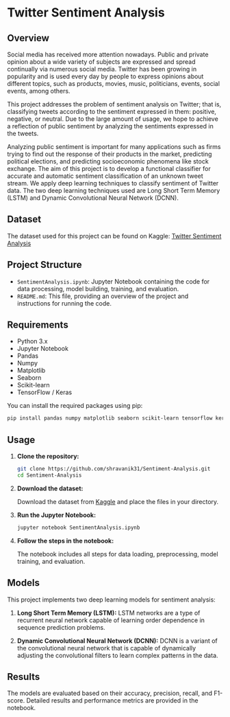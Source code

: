 
# Twitter Sentiment Analysis

## Overview

Social media has received more attention nowadays. Public and private opinion about a wide variety of subjects are expressed and spread continually via numerous social media. Twitter has been growing in popularity and is used every day by people to express opinions about different topics, such as products, movies, music, politicians, events, social events, among others.

This project addresses the problem of sentiment analysis on Twitter; that is, classifying tweets according to the sentiment expressed in them: positive, negative, or neutral. Due to the large amount of usage, we hope to achieve a reflection of public sentiment by analyzing the sentiments expressed in the tweets.

Analyzing public sentiment is important for many applications such as firms trying to find out the response of their products in the market, predicting political elections, and predicting socioeconomic phenomena like stock exchange. The aim of this project is to develop a functional classifier for accurate and automatic sentiment classification of an unknown tweet stream. We apply deep learning techniques to classify sentiment of Twitter data. The two deep learning techniques used are Long Short Term Memory (LSTM) and Dynamic Convolutional Neural Network (DCNN).

## Dataset

The dataset used for this project can be found on Kaggle: [Twitter Sentiment Analysis](https://www.kaggle.com/ywang311/twitter-sentiment)

## Project Structure

- `SentimentAnalysis.ipynb`: Jupyter Notebook containing the code for data processing, model building, training, and evaluation.
- `README.md`: This file, providing an overview of the project and instructions for running the code.

## Requirements

- Python 3.x
- Jupyter Notebook
- Pandas
- Numpy
- Matplotlib
- Seaborn
- Scikit-learn
- TensorFlow / Keras

You can install the required packages using pip:

```bash
pip install pandas numpy matplotlib seaborn scikit-learn tensorflow keras
```

## Usage

1. **Clone the repository:**

    ```bash
    git clone https://github.com/shravanik31/Sentiment-Analysis.git
    cd Sentiment-Analysis
    ```

2. **Download the dataset:**

    Download the dataset from [Kaggle](https://www.kaggle.com/ywang311/twitter-sentiment) and place the files in your directory.

3. **Run the Jupyter Notebook:**

    ```bash
    jupyter notebook SentimentAnalysis.ipynb
    ```

4. **Follow the steps in the notebook:**

    The notebook includes all steps for data loading, preprocessing, model training, and evaluation.

## Models

This project implements two deep learning models for sentiment analysis:

1. **Long Short Term Memory (LSTM):** 
    LSTM networks are a type of recurrent neural network capable of learning order dependence in sequence prediction problems.

2. **Dynamic Convolutional Neural Network (DCNN):**
    DCNN is a variant of the convolutional neural network that is capable of dynamically adjusting the convolutional filters to learn complex patterns in the data.

## Results

The models are evaluated based on their accuracy, precision, recall, and F1-score. Detailed results and performance metrics are provided in the notebook.

